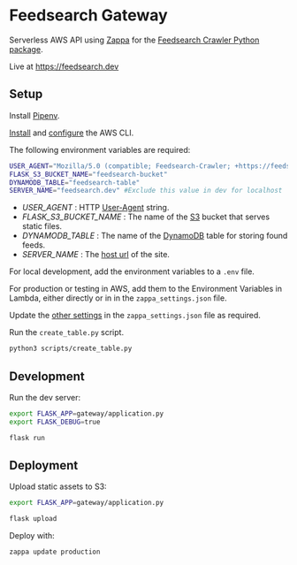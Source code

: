 # Feedsearch Gateway

Serverless AWS API using [Zappa](https://github.com/Miserlou/Zappa) for the [Feedsearch Crawler Python package](https://github.com/DBeath/feedsearch-crawler).

Live at https://feedsearch.dev

## Setup

Install [Pipenv](https://docs.pipenv.org/en/latest/install/#installing-pipenv).

[Install](https://docs.aws.amazon.com/cli/latest/userguide/cli-chap-install.html) and [configure](https://docs.aws.amazon.com/cli/latest/userguide/cli-chap-configure.html) the AWS CLI.

The following environment variables are required:

```bash
USER_AGENT="Mozilla/5.0 (compatible; Feedsearch-Crawler; +https://feedsearch.dev)"
FLASK_S3_BUCKET_NAME="feedsearch-bucket"
DYNAMODB_TABLE="feedsearch-table"
SERVER_NAME="feedsearch.dev" #Exclude this value in dev for localhost
```

- *USER_AGENT* : HTTP [User-Agent](https://developer.mozilla.org/en-US/docs/Web/HTTP/Headers/User-Agent) string.
- *FLASK_S3_BUCKET_NAME* : The name of the [S3](https://aws.amazon.com/s3/) bucket that serves static files.
- *DYNAMODB_TABLE* : The name of the [DynamoDB](https://aws.amazon.com/dynamodb/) table for storing found feeds.
- *SERVER_NAME* : The [host url](https://flask.palletsprojects.com/en/1.1.x/config/#SERVER_NAME) of the site.

For local development, add the environment variables to a `.env` file.

For production or testing in AWS, add them to the Environment Variables in Lambda, either directly 
or in in the `zappa_settings.json` file.

Update the [other settings](https://github.com/Miserlou/Zappa#advanced-settings) in the `zappa_settings.json` file as required.

Run the `create_table.py` script.

```bash
python3 scripts/create_table.py
```

## Development

Run the dev server:

```bash
export FLASK_APP=gateway/application.py
export FLASK_DEBUG=true

flask run
```

## Deployment

Upload static assets to S3:

```bash
export FLASK_APP=gateway/application.py

flask upload
```

Deploy with:

```bash
zappa update production
```

